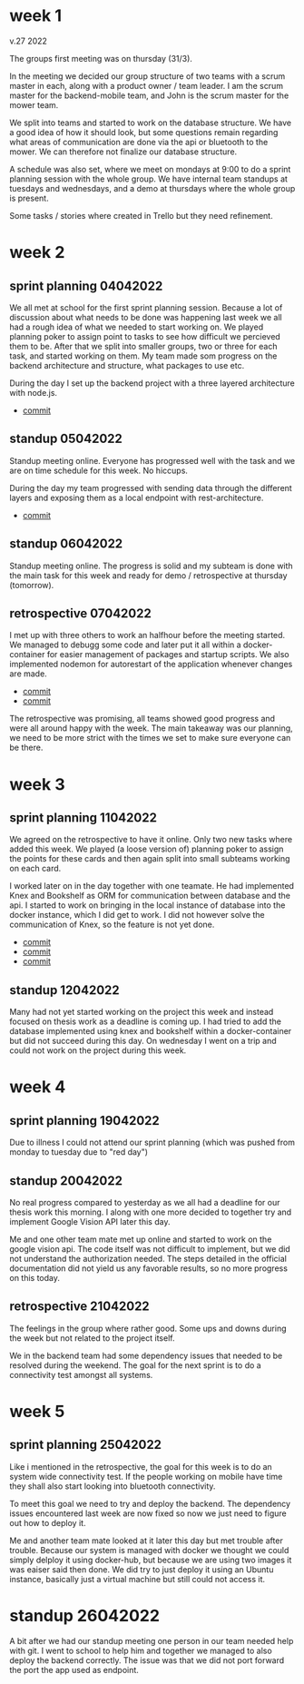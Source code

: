 # week 1

v.27 2022

The groups first meeting was on thursday (31/3).

In the meeting we decided our group structure of two teams with a scrum master in each, along with a product owner / team leader.
I am the scrum master for the backend-mobile team, and John is the scrum master for the mower team.

We split into teams and started to work on the database structure.
We have a good idea of how it should look, but some questions remain regarding what areas of communication are done via the api or bluetooth to the mower.
We can therefore not finalize our database structure.

A schedule was also set, where we meet on mondays at 9:00 to do a sprint planning session with the whole group.
We have internal team standups at tuesdays and wednesdays, and a demo at thursdays where the whole group is present.

Some tasks / stories where created in Trello but they need refinement.

# week 2

## sprint planning 04042022

We all met at school for the first sprint planning session.
Because a lot of discussion about what needs to be done was happening last week we all had a rough idea of what we needed to start working on.
We played planning poker to assign point to tasks to see how difficult we percieved them to be.
After that we split into smaller groups, two or three for each task, and started working on them.
My team made som progress on the backend architecture and structure, what packages to use etc.

During the day I set up the backend project with a three layered architecture with node.js.

- [commit](https://github.com/IMS-TEAM-1/backend/commit/021c731c8ceb79fcd91e0fae88c39d7aa5b9fbea)

## standup 05042022

Standup meeting online.
Everyone has progressed well with the task and we are on time schedule for this week. No hiccups.

During the day my team progressed with sending data through the different layers and exposing them as a local endpoint with rest-architecture.

- [commit](https://github.com/IMS-TEAM-1/backend/commit/3ebbde0f08f28149d1673651af8fc58fe3fc7711)


## standup 06042022

Standup meeting online.
The progress is solid and my subteam is done with the main task for this week and ready for demo / retrospective at thursday (tomorrow).


## retrospective 07042022

I met up with three others to work an halfhour before the meeting started.
We managed to debugg some code and later put it all within a docker-container for easier management of packages and startup scripts.
We also implemented nodemon for autorestart of the application whenever changes are made.

- [commit](https://github.com/IMS-TEAM-1/backend/commit/a3d5b722e7cacc87c7f74f1e0fe988cfee96480b)
- [commit](https://github.com/IMS-TEAM-1/backend/commit/de643cc8dd4e07ddd50dd359084b983c419d49e6)

The retrospective was promising, all teams showed good progress and were all around happy with the week.
The main takeaway was our planning, we need to be more strict with the times we set to make sure everyone can be there.


# week 3

## sprint planning 11042022

We agreed on the retrospective to have it online.
Only two new tasks where added this week. We played (a loose version of) planning poker to assign the points for these cards and then again split into small subteams working on each card.

I worked later on in the day together with one teamate. 
He had implemented Knex and Bookshelf as ORM for communication between database and the api.
I started to work on bringing in the local instance of database into the docker instance, which I did get to work.
I did not however solve the communication of Knex, so the feature is not yet done.

- [commit](https://github.com/IMS-TEAM-1/backend/commit/15ac7f1a382e6462dcaa08c496978f24b26660d3)
- [commit](https://github.com/IMS-TEAM-1/backend/commit/898d3a6c34d3d5a483566be54666343f8b4a6b26)
- [commit](https://github.com/IMS-TEAM-1/backend/commit/cfe463890da765be508c84dab9f215f553e546c7)


## standup 12042022

Many had not yet started working on the project this week and instead focused on thesis work as a deadline is coming up. I had tried to add the database implemented using knex and bookshelf within a docker-container but did not succeed during this day. 
On wednesday I went on a trip and could not work on the project during this week.


# week 4

## sprint planning 19042022

Due to illness I could not attend our sprint planning (which was pushed from monday to tuesday due to "red day")


## standup 20042022

No real progress compared to yesterday as we all had a deadline for our thesis work this morning. I along with one more decided to together try and implement Google Vision API later this day.

Me and one other team mate met up online and started to work on the google vision api. 
The code itself was not difficult to implement, but we did not understand the authorization needed.
The steps detailed in the official documentation did not yield us any favorable results, so no more progress on this today.


## retrospective 21042022

The feelings in the group where rather good.
Some ups and downs during the week but not related to the project itself.

We in the backend team had some dependency issues that needed to be resolved during the weekend.
The goal for the next sprint is to do a connectivity test amongst all systems.


# week 5

## sprint planning 25042022

Like i mentioned in the retrospective, the goal for this week is to do an system wide connectivity test.
If the people working on mobile have time they shall also start looking into bluetooth connectivity.

To meet this goal we need to try and deploy the backend.
The dependency issues encountered last week are now fixed so now we just need to figure out how to deploy it.

Me and another team mate looked at it later this day but met trouble after trouble.
Because our system is managed with docker we thought we could simply delploy it using docker-hub, but because we are using two images it was eaiser said then done.
We did try to just deploy it using an Ubuntu instance, basically just a virtual machine but still could not access it.


# standup 26042022

A bit after we had our standup meeting one person in our team needed help with git.
I went to school to help him and together we managed to also deploy the backend correctly.
The issue was that we did not port forward the port the app used as endpoint.


